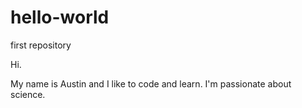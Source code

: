 # hello-world
first repository 

Hi. 

My name is Austin and I like to code and learn. I'm passionate about science. 
